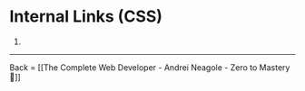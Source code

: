 #  Internal Links (CSS)
1.

---
Back = [[The Complete Web Developer - Andrei Neagole - Zero to Mastery 🔗]]
